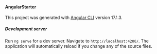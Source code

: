 

#### AngularStarter

This project was generated with [Angular CLI](https://github.com/angular/angular-cli) version 17.1.3.

##### Development server

Run `ng serve` for a dev server. Navigate to `http://localhost:4200/`. The application will automatically reload if you change any of the source files.

